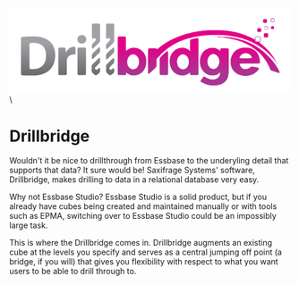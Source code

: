 ![Drillbridge](img/drillbridge.png)\ 

# Drillbridge

Wouldn't it be nice to drillthrough from Essbase to the underyling detail that supports that data? It
sure would be! Saxifrage Systems' software, Drillbridge, makes drilling to data in a relational
database very easy. 

Why not Essbase Studio? Essbase Studio is a solid product, but if you already have cubes being created and
maintained manually or with tools such as EPMA, switching over to Essbase Studio could be an impossibly
large task.

This is where the Drillbridge comes in. Drillbridge augments an existing cube at the levels you specify and
serves as a central jumping off point (a bridge, if you will) that gives you flexibility with respect to what
you want users to be able to drill through to.

